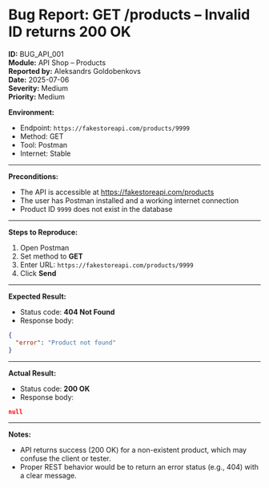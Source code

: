 # Bug Report: GET /products – Invalid ID returns 200 OK

**ID:** BUG_API_001  
**Module:** API Shop – Products  
**Reported by:** Aleksandrs Goldobenkovs  
**Date:** 2025-07-06  
**Severity:** Medium  
**Priority:** Medium  

**Environment:**  
- Endpoint: `https://fakestoreapi.com/products/9999`  
- Method: GET  
- Tool: Postman  
- Internet: Stable

---

**Preconditions:** 
- The API is accessible at https://fakestoreapi.com/products
- The user has Postman installed and a working internet connection
- Product ID `9999` does not exist in the database

---

**Steps to Reproduce:**

1. Open Postman  
2. Set method to **GET**  
3. Enter URL: `https://fakestoreapi.com/products/9999`  
4. Click **Send**

---

**Expected Result:**  
- Status code: **404 Not Found**  
- Response body:  
```json
{
  "error": "Product not found"
}
```

---

**Actual Result:**  
- Status code: **200 OK**  
- Response body:  
```json
null
```

---

**Notes:**  
- API returns success (200 OK) for a non-existent product, which may confuse the client or tester.  
- Proper REST behavior would be to return an error status (e.g., 404) with a clear message.

